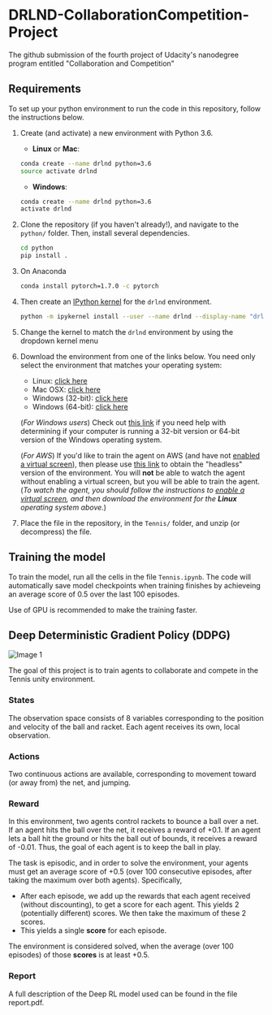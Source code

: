 # DRLND-CollaborationCompetition-Project
The github submission of the fourth project of Udacity's nanodegree program entitled "Collaboration and Competition"

## Requirements

To set up your python environment to run the code in this repository, follow the instructions below.

1. Create (and activate) a new environment with Python 3.6.

    - __Linux__ or __Mac__:

    ```bash
    conda create --name drlnd python=3.6
    source activate drlnd
    ```

    - __Windows__:

    ```bash
    conda create --name drlnd python=3.6 
    activate drlnd
    ```

2. Clone the repository (if you haven't already!), and navigate to the `python/` folder.  Then, install several dependencies.

    ```bash
    cd python
    pip install .
    ```

3. On Anaconda

    ```bash
    conda install pytorch=1.7.0 -c pytorch
    ```

4. Then create an [IPython kernel](http://ipython.readthedocs.io/en/stable/install/kernel_install.html) for the `drlnd` environment.

    ```bash
    python -m ipykernel install --user --name drlnd --display-name "drlnd"
    ```

5. Change the kernel to match the `drlnd` environment by using the dropdown kernel menu

6. Download the environment from one of the links below.  You need only select the environment that matches your operating system:
    - Linux: [click here](https://s3-us-west-1.amazonaws.com/udacity-drlnd/P3/Tennis/Tennis_Linux.zip)
    - Mac OSX: [click here](https://s3-us-west-1.amazonaws.com/udacity-drlnd/P3/Tennis/Tennis.app.zip)
    - Windows (32-bit): [click here](https://s3-us-west-1.amazonaws.com/udacity-drlnd/P3/Tennis/Tennis_Windows_x86.zip)
    - Windows (64-bit): [click here](https://s3-us-west-1.amazonaws.com/udacity-drlnd/P3/Tennis/Tennis_Windows_x86_64.zip)
    
    (_For Windows users_) Check out [this link](https://support.microsoft.com/en-us/help/827218/how-to-determine-whether-a-computer-is-running-a-32-bit-version-or-64) if you need help with determining if your computer is running a 32-bit version or 64-bit version of the Windows operating system.

    (_For AWS_) If you'd like to train the agent on AWS (and have not [enabled a virtual screen](https://github.com/Unity-Technologies/ml-agents/blob/master/docs/Training-on-Amazon-Web-Service.md)), then please use [this link](https://s3-us-west-1.amazonaws.com/udacity-drlnd/P3/Tennis/Tennis_Linux_NoVis.zip) to obtain the "headless" version of the environment.  You will **not** be able to watch the agent without enabling a virtual screen, but you will be able to train the agent.  (_To watch the agent, you should follow the instructions to [enable a virtual screen](https://github.com/Unity-Technologies/ml-agents/blob/master/docs/Training-on-Amazon-Web-Service.md), and then download the environment for the **Linux** operating system above._)

7. Place the file in the repository, in the `Tennis/` folder, and unzip (or decompress) the file.

## Training the model

To train the model, run all the cells in the file `Tennis.ipynb`. The code will automatically save model checkpoints when training finishes by achieveing an average score of 0.5 over the last 100 episodes.

Use of GPU is recommended to make the training faster.

## Deep Deterministic Gradient Policy (DDPG)

![Image 1](doublejointcontrol.gif?style=centerme)

The goal of this project is to train agents to collaborate and compete in the Tennis unity environment.

### States

The observation space consists of 8 variables corresponding to the position and velocity of the ball and racket. Each agent receives its own, local observation.

### Actions

Two continuous actions are available, corresponding to movement toward (or away from) the net, and jumping.

### Reward

 In this environment, two agents control rackets to bounce a ball over a net. If an agent hits the ball over the net, it receives a reward of +0.1. If an agent lets a ball hit the ground or hits the ball out of bounds, it receives a reward of -0.01. Thus, the goal of each agent is to keep the ball in play.

The task is episodic, and in order to solve the environment, your agents must get an average score of +0.5 (over 100 consecutive episodes, after taking the maximum over both agents). Specifically,

- After each episode, we add up the rewards that each agent received (without discounting), to get a score for each agent. This yields 2 (potentially different) scores. We then take the maximum of these 2 scores.
- This yields a single **score** for each episode.

The environment is considered solved, when the average (over 100 episodes) of those **scores** is at least +0.5.

### Report

A full description of the Deep RL model used can be found in the file report.pdf.